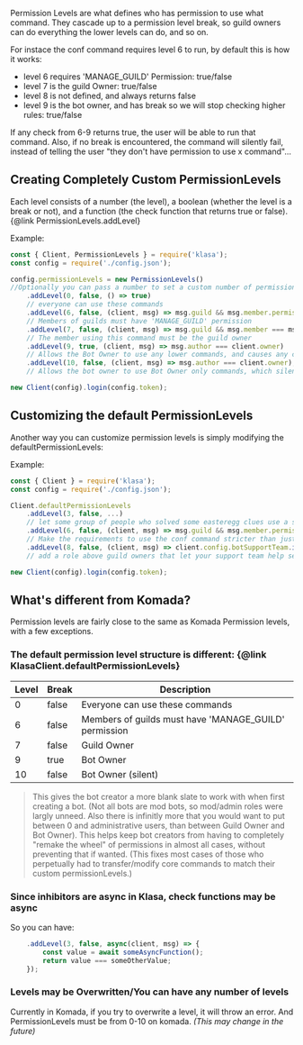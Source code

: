 Permission Levels are what defines who has permission to use what command. They cascade up to a permission level break, so guild owners can do everything the lower levels can do, and so on.

For instace the conf command requires level 6 to run, by default this is how it works:

- level 6 requires 'MANAGE_GUILD' Permission: true/false
- level 7 is the guild Owner: true/false
- level 8 is not defined, and always returns false
- level 9 is the bot owner, and has break so we will stop checking higher rules: true/false

If any check from 6-9 returns true, the user will be able to run that command. Also, if no break is encountered, the command will silently fail, instead of telling the user "they don't have permission to use x command"...

## Creating Completely Custom PermissionLevels

Each level consists of a number (the level), a boolean (whether the level is a break or not), and a function (the check function that returns true or false). {@link PermissionLevels.addLevel}

Example:
```javascript
const { Client, PermissionLevels } = require('klasa');
const config = require('./config.json');

config.permissionLevels = new PermissionLevels()
//Optionally you can pass a number to set a custom number of permission levels. It is not advised however, as internal commands expect 10 to be the highest permission level. Modifying away from 10 without further modification of all core commands, could put your server at risk of malicious users using the core eval command.
	.addLevel(0, false, () => true)
	// everyone can use these commands
	.addLevel(6, false, (client, msg) => msg.guild && msg.member.permissions.has('MANAGE_GUILD'))
	// Members of guilds must have 'MANAGE_GUILD' permission
	.addLevel(7, false, (client, msg) => msg.guild && msg.member === msg.guild.owner)
	// The member using this command must be the guild owner
	.addLevel(9, true, (client, msg) => msg.author === client.owner)
	// Allows the Bot Owner to use any lower commands, and causes any command with a permission level 9 or lower to return an error if no check passes.
	.addLevel(10, false, (client, msg) => msg.author === client.owner);
	// Allows the bot owner to use Bot Owner only commands, which silently fail for other users.

new Client(config).login(config.token);
```

## Customizing the default PermissionLevels

Another way you can customize permission levels is simply modifying the defaultPermissionLevels:

Example:
```javascript
const { Client } = require('klasa');
const config = require('./config.json');

Client.defaultPermissionLevels
    .addLevel(3, false, ...)
	// let some group of people who solved some easteregg clues use a special command/some custom non-admin role
    .addLevel(6, false, (client, msg) => msg.guild && msg.member.permissions.has('ADMINISTRATOR'))
	// Make the requirements to use the conf command stricter than just who can add the bot to the guild
    .addLevel(8, false, (client, msg) => client.config.botSupportTeam.includes(msg.author.id));
	// add a role above guild owners that let your support team help setup/troubleshoot on other guilds.

new Client(config).login(config.token);
```

## What's different from Komada?

Permission levels are fairly close to the same as Komada Permission levels, with a few exceptions.

### The default permission level structure is different: {@link KlasaClient.defaultPermissionLevels}

| Level | Break | Description
| ----- | ----- | ------------
| 0     | false | Everyone can use these commands
| 6     | false | Members of guilds must have 'MANAGE_GUILD' permission
| 7     | false | Guild Owner
| 9     | true  | Bot Owner
| 10    | false | Bot Owner (silent)

>This gives the bot creator a more blank slate to work with when first creating a bot. (Not all bots are mod bots, so mod/admin roles were largly unneed. Also there is infinitly more that you would want to put between 0 and administrative users, than between Guild Owner and Bot Owner). This helps keep bot creators from having to completely "remake the wheel" of permissions in almost all cases, without preventing that if wanted. (This fixes most cases of those who perpetually had to transfer/modify core commands to match their custom permissionLevels.)

### Since inhibitors are async in Klasa, check functions may be async

So you can have:
```javascript
    .addLevel(3, false, async(client, msg) => {
		const value = await someAsyncFunction();
		return value === someOtherValue;
	});
```

### Levels may be Overwritten/You can have any number of levels

Currently in Komada, if you try to overwrite a level, it will throw an error. And PermissionLevels must be from 0-10 on komada. *(This may change in the future)*
